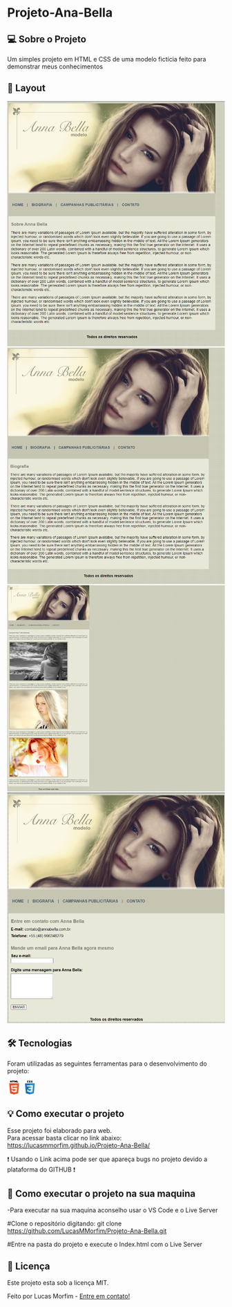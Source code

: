 # Projeto-Ana-Bella

## 💻 Sobre o Projeto
Um simples projeto em HTML e CSS de uma modelo fictícia feito para demonstrar meus conhecimentos

## 🎨 Layout

![image](https://github.com/LucasMMorfim/Projeto-Ana-Bella/blob/main/Imagens-demonstracao/HOME.png)
![image](https://github.com/LucasMMorfim/Projeto-Ana-Bella/blob/main/Imagens-demonstracao/BIO.png)
![image](https://github.com/LucasMMorfim/Projeto-Ana-Bella/blob/main/Imagens-demonstracao/CP.png)
![image](https://github.com/LucasMMorfim/Projeto-Ana-Bella/blob/main/Imagens-demonstracao/CONTATO.png)

## 🛠 Tecnologias

Foram utilizadas as seguintes ferramentas para o desenvolvimento do projeto:

<code><img height="32" src="https://raw.githubusercontent.com/github/explore/80688e429a7d4ef2fca1e82350fe8e3517d3494d/topics/html/html.png" alt="HTML5"/></code>
<code><img height="32" src="https://raw.githubusercontent.com/github/explore/80688e429a7d4ef2fca1e82350fe8e3517d3494d/topics/css/css.png" alt="CSS"/></code>

## 💡 Como executar o projeto

Esse projeto foi elaborado para web. </br>
Para acessar basta clicar no link abaixo:</br>
https://lucasmmorfim.github.io/Projeto-Ana-Bella/

❗ Usando o Link acima pode ser que apareça bugs no projeto devido a plataforma do GITHUB ❗

## 📁 Como executar o projeto na sua maquina

-Para executar na sua maquina aconselho usar o VS Code e o Live Server

#Clone o repositório digitando:
git clone https://github.com/LucasMMorfim/Projeto-Ana-Bella.git

#Entre na pasta do projeto e execute o Index.html com o Live Server

## 📝 Licença

Este projeto esta sob a licença MIT.

Feito por Lucas Morfim - [Entre em contato!](https://www.linkedin.com/in/lucas-mateus-machado-morfim-a6a282240/)
